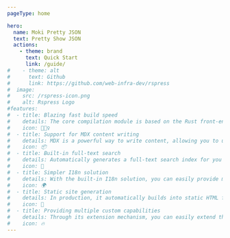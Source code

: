 ```yaml
---
pageType: home

hero:
  name: Moki Pretty JSON
  text: Pretty Show JSON
  actions:
    - theme: brand
      text: Quick Start
      link: /guide/
#    - theme: alt
#      text: Github
#      link: https://github.com/web-infra-dev/rspress
#  image:
#    src: /rspress-icon.png
#    alt: Rspress Logo
#features:
#  - title: Blazing fast build speed
#    details: The core compilation module is based on the Rust front-end toolchain, providing a more ultimate development experience.
#    icon: 🏃🏻‍♀️
#  - title: Support for MDX content writing
#    details: MDX is a powerful way to write content, allowing you to use React components in Markdown.
#    icon: 📦
#  - title: Built-in full-text search
#    details: Automatically generates a full-text search index for you during construction, providing out-of-the-box full-text search capabilities.
#    icon: 🎨
#  - title: Simpler I18n solution
#    details: With the built-in I18n solution, you can easily provide multi-language support for documents or components.
#    icon: 🌍
#  - title: Static site generation
#    details: In production, it automatically builds into static HTML files, which can be easily deployed anywhere.
#    icon: 🌈
#  - title: Providing multiple custom capabilities
#    details: Through its extension mechanism, you can easily extend theme UI and build process.
#    icon: 🔥
---
```

